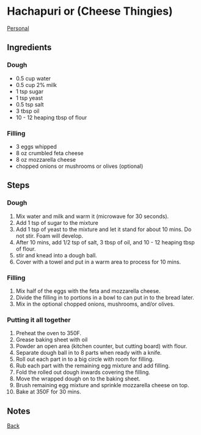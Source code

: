 # Hachapuri or (Cheese Thingies)
[Personal](../readme.md)

## Ingredients

### Dough
- 0.5 cup water
- 0.5 cup 2% milk
- 1 tsp sugar
- 1 tsp yeast
- 0.5 tsp salt
- 3 tbsp oil
- 10 - 12 heaping tbsp of flour
  
### Filling
- 3 eggs whipped
- 8 oz crumbled feta cheese
- 8 oz mozzarella cheese
- chopped onions or mushrooms or olives (optional)

## Steps

### Dough
1. Mix water and milk and warm it (microwave for 30 seconds).
2. Add 1 tsp of sugar to the mixture
3. Add 1 tsp of yeast to the mixture and let it stand for about 10 mins. Do not stir. Foam will develop.
4. After 10 mins, add 1/2 tsp of salt, 3 tbsp of oil, and 10 - 12 heaping tbsp of flour.
5. stir and knead into a dough ball.
6. Cover with a towel and put in a warm area to process for 10 mins.

### Filling
1. Mix half of the eggs with the feta and mozzarella cheese.
2. Divide the filling in to portions in a bowl to can put in to the bread later.
3. Mix in the optional chopped onions, mushrooms, and/or olives.
   
### Putting it all together
1. Preheat the oven to 350F.
2. Grease baking sheet with oil
3. Powder an open area (kitchen counter, but cutting board) with flour.
4. Separate dough ball in to 8 parts when ready with a knife.
5. Roll out each part in to a big circle with room for filling.
6. Rub each part with the remaining egg mixture and add filling.
7. Fold the rolled out dough inwards covering the filling.
8. Move the wrapped dough on to the baking sheet.
9. Brush remaining egg mixture and sprinkle mozzarella cheese on top.
10. Bake at 350F for 30 mins.

## Notes

[Back](../readme.md)